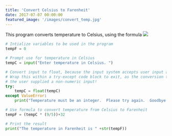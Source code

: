 ```yaml
---
title: 'Convert Celsius to Farenheit'
date: 2017-07-07 00:00:00
featured_image: '/images/convert_temp.jpg'
---
```

This program converts temperature to Celsius, using the formula
<img src="https://www.pharmacy-tech-test.com/images/f_c_conv.jpg"/>


```python
# Intialize variables to be used in the program
tempF = 0

# Prompt use for temperature in Celsius
tempC = input("Enter temperature in Celsius. ")

# Convert input to float, because the input system accepts user input as string by default.
# Wrap this within a try-except code block to exit, as the conversion to float will fail if
# the user supplied a non-numeric input!
try:
    tempC = float(tempC)
except ValueError:
    print("Temperature must be an integer.  Please try again.  Goodbye.")

# Use formula to convert temperature from Celsius to Farenheit
tempF = (tempC * (9/5))+32

# Print the result
print("The temperature in Farenheit is " +str(tempF))
```
